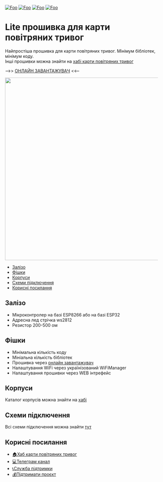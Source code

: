 [![Foo](https://img.shields.io/badge/SDL%20ALARM%20MAP-brightgreen.svg?logo=telegram&color=white)](https://t.me/alarm_map)
[![Foo](https://img.shields.io/badge/СЛУЖБА%20ПІДТРИМКИ-brightgreen.svg?logo=telegram&color=white)](https://t.me/alarm_map_support)
[![Foo](https://img.shields.io/badge/БАНКА-brightgreen.svg?logo=GitHub-Sponsors&color=white)](https://send.monobank.ua/jar/7AkWqvZKp1)
[![Foo](https://img.shields.io/badge/ХАБ%20КАРТИ%20ПОВІТРЯНИХ%20ТРИВОГ-brightgreen.svg?logo=GitHub-Sponsors&color=white)](https://alarm-map.sdl.pp.ua/make)

# Lite прошивка для карти повітряних тривог
Найпростіша прошивка для карти повітряних тривог. Мінімум бібліотек, мінімум коду.  
Інші прошивки можна знайти на [хабі карти повітряних тривог](https://alarm-map.sdl.pp.ua/make/)  

-->> [ОНЛАЙН ЗАВАНТАЖУВАЧ](https://alarm-map.sdl.pp.ua/firmware/lite/) <<--

<img src="https://alarm-map.sdl.pp.ua/make/images/bodies.png" width="600"/>

- [Залізо](#title2)
- [Фішки](#title3)
- [Корпуси](https://alarm-map.sdl.pp.ua/make/body/)
- [Схеми підключення](https://alarm-map.sdl.pp.ua/make/scheme.pdf)
- [Корисні посилання](#title6)

## <a id="title2">Залізо</a>
- Мікроконтролер на базі ESP8266 або на базі ESP32
- Адресна лед стрічка ws2812
- Резистор 200-500 ом
 
## <a id="title3">Фішки</a>
- Мінімальна кількість коду
- Мініальна кількість бібліотек
- Прошивка через [онлайн завантажувач](https://alarm-map.sdl.pp.ua/firmware/lite/)
- Налаштування WiFi через українізований WiFiManager
- Налаштування прошивки через WEB інтрефейс  

## <a id="title4">Корпуси</a>
Каталог корпусів можна знайти на [хабі](https://alarm-map.sdl.pp.ua/make/body/)

## <a id="title5">Схеми підключення</a>
Всі схеми підключення можна знайти [тут](https://alarm-map.sdl.pp.ua/make/scheme.pdf?v=1)

## <a id="title6">Корисні посилання</a>
- [🏠Хаб карти повітряних тривог](https://alarm-map.sdl.pp.ua/make/)
- [💻Телеграм канал](https://t.me/alarm_map)
- [📞Служба підтримки](https://t.me/alarm_map_support)
- [💰Підтримати проєкт](https://send.monobank.ua/jar/7AkWqvZKp1)



